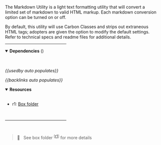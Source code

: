<!-- category start --><!-- category end -->

The Markdown Utility is a light text formatting utility that will convert a limited set of markdown to valid HTML markup. Each markdown conversion option can be turned on or off.

By default, this utility will use Carbon Classes and strips out extraneous HTML tags; adopters are given the option to modify the default settings. Refer to technical specs and readme files for additional details.


<hr width="40%" />

<!-- toc start --><!-- toc end -->

<details open="true">
  <summary><strong>Dependencies</strong> (<!-- dependencyCount start --><!-- dependencyCount end -->)</summary><br />

<br />
</details>

<!-- usedby start -->
*{{usedby auto populates}}*
<!-- usedby end -->

<!-- backlinks start -->
*{{backlinks auto populates}}*
<!-- backlinks end -->

<a name="resources"></a>
<details open="true">
  <summary><strong>Resources</strong></summary><br />

- r1: [Box folder](https://ibm.ent.box.com/folder/101190012021)

<br />
</details>

<hr width="40%" />

<br />

> 👀 &nbsp; See box folder <sup>[[r1](#resources)]</sup> for more details
